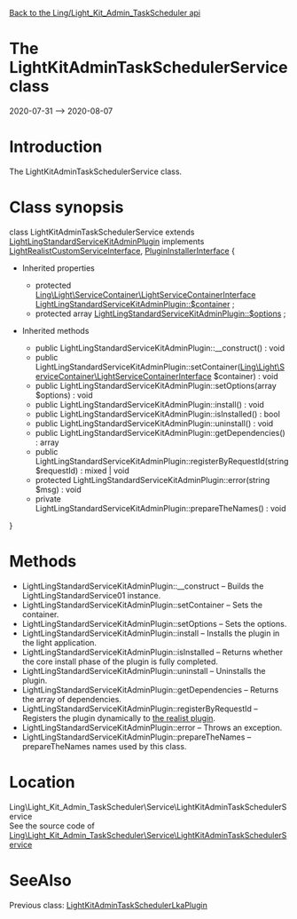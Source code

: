 [Back to the Ling/Light_Kit_Admin_TaskScheduler api](https://github.com/lingtalfi/Light_Kit_Admin_TaskScheduler/blob/master/doc/api/Ling/Light_Kit_Admin_TaskScheduler.md)



The LightKitAdminTaskSchedulerService class
================
2020-07-31 --> 2020-08-07






Introduction
============

The LightKitAdminTaskSchedulerService class.



Class synopsis
==============


class <span class="pl-k">LightKitAdminTaskSchedulerService</span> extends [LightLingStandardServiceKitAdminPlugin](https://github.com/lingtalfi/Light_LingStandardService/blob/master/doc/api/Ling/Light_LingStandardService/Service/LightLingStandardServiceKitAdminPlugin.md) implements [LightRealistCustomServiceInterface](https://github.com/lingtalfi/Light_Realist/blob/master/doc/api/Ling/Light_Realist/Service/LightRealistCustomServiceInterface.md), [PluginInstallerInterface](https://github.com/lingtalfi/Light_PluginInstaller/blob/master/doc/api/Ling/Light_PluginInstaller/PluginInstaller/PluginInstallerInterface.md) {

- Inherited properties
    - protected [Ling\Light\ServiceContainer\LightServiceContainerInterface](https://github.com/lingtalfi/Light/blob/master/doc/api/Ling/Light/ServiceContainer/LightServiceContainerInterface.md) [LightLingStandardServiceKitAdminPlugin::$container](#property-container) ;
    - protected array [LightLingStandardServiceKitAdminPlugin::$options](#property-options) ;

- Inherited methods
    - public LightLingStandardServiceKitAdminPlugin::__construct() : void
    - public LightLingStandardServiceKitAdminPlugin::setContainer([Ling\Light\ServiceContainer\LightServiceContainerInterface](https://github.com/lingtalfi/Light/blob/master/doc/api/Ling/Light/ServiceContainer/LightServiceContainerInterface.md) $container) : void
    - public LightLingStandardServiceKitAdminPlugin::setOptions(array $options) : void
    - public LightLingStandardServiceKitAdminPlugin::install() : void
    - public LightLingStandardServiceKitAdminPlugin::isInstalled() : bool
    - public LightLingStandardServiceKitAdminPlugin::uninstall() : void
    - public LightLingStandardServiceKitAdminPlugin::getDependencies() : array
    - public LightLingStandardServiceKitAdminPlugin::registerByRequestId(string $requestId) : mixed | void
    - protected LightLingStandardServiceKitAdminPlugin::error(string $msg) : void
    - private LightLingStandardServiceKitAdminPlugin::prepareTheNames() : void

}






Methods
==============

- LightLingStandardServiceKitAdminPlugin::__construct &ndash; Builds the LightLingStandardService01 instance.
- LightLingStandardServiceKitAdminPlugin::setContainer &ndash; Sets the container.
- LightLingStandardServiceKitAdminPlugin::setOptions &ndash; Sets the options.
- LightLingStandardServiceKitAdminPlugin::install &ndash; Installs the plugin in the light application.
- LightLingStandardServiceKitAdminPlugin::isInstalled &ndash; Returns whether the core install phase of the plugin is fully completed.
- LightLingStandardServiceKitAdminPlugin::uninstall &ndash; Uninstalls the plugin.
- LightLingStandardServiceKitAdminPlugin::getDependencies &ndash; Returns the array of dependencies.
- LightLingStandardServiceKitAdminPlugin::registerByRequestId &ndash; Registers the plugin dynamically to [the realist plugin](https://github.com/lingtalfi/Light_Realist/).
- LightLingStandardServiceKitAdminPlugin::error &ndash; Throws an exception.
- LightLingStandardServiceKitAdminPlugin::prepareTheNames &ndash; prepareTheNames names used by this class.





Location
=============
Ling\Light_Kit_Admin_TaskScheduler\Service\LightKitAdminTaskSchedulerService<br>
See the source code of [Ling\Light_Kit_Admin_TaskScheduler\Service\LightKitAdminTaskSchedulerService](https://github.com/lingtalfi/Light_Kit_Admin_TaskScheduler/blob/master/Service/LightKitAdminTaskSchedulerService.php)



SeeAlso
==============
Previous class: [LightKitAdminTaskSchedulerLkaPlugin](https://github.com/lingtalfi/Light_Kit_Admin_TaskScheduler/blob/master/doc/api/Ling/Light_Kit_Admin_TaskScheduler/LightKitAdminPlugin/Generated/LightKitAdminTaskSchedulerLkaPlugin.md)<br>
